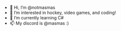 - 👋 Hi, I’m @notmasmas
- 👀 I’m interested in hockey, video games, and coding!
- 🌱 I’m currently learning C#
- 📫 My discord is @masmas :)

<!---
notmasmas/notmasmas is a ✨ special ✨ repository because its `README.md` (this file) appears on your GitHub profile.
You can click the Preview link to take a look at your changes.
--->
